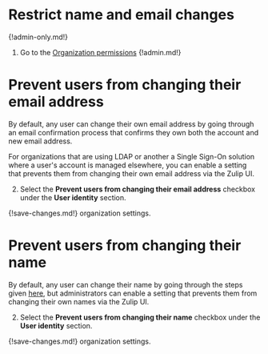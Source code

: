 # Restrict name and email changes

{!admin-only.md!}


1. Go to the [Organization permissions](/#organization/organization-permissions)
{!admin.md!}

# Prevent users from changing their email address

By default, any user can change their own email address by going
through an email confirmation process that confirms they own both the
account and new email address.

For organizations that are using LDAP or another a Single Sign-On
solution where a user's account is managed elsewhere, you can enable a
setting that prevents them from changing their own email address via
the Zulip UI.

2. Select the **Prevent users from changing their email address** checkbox
under the **User identity** section.

{!save-changes.md!} organization settings.

# Prevent users from changing their name

By default, any user can change their name by going through the
steps given [here](/help/change-your-name), but administrators can enable a
setting that prevents them from changing their own names via the Zulip UI.

2. Select the **Prevent users from changing their name** checkbox under the
**User identity** section.

{!save-changes.md!} organization settings.
